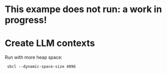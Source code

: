 # This exampe does not run: a work in progress!

# Create LLM contexts

Run with more heap space:

```
 sbcl --dynamic-space-size 4096
 ```